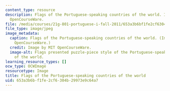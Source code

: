 ```yaml
---
content_type: resource
description: Flags of the Portuguese-speaking countries of the world. Image by MIT
  OpenCourseWare.
file: /media/courses/21g-801-portuguese-i-fall-2011/653a3b6bf1fe2cf6304b29973e9c64a7_21g-801f11.jpg
file_type: image/jpeg
image_metadata:
  caption: Flags of the Portuguese-speaking countries of the world. (Image by MIT
    OpenCourseWare.)
  credit: Image by MIT OpenCourseWare.
  image-alt: Flags presented puzzle-piece style of the Portuguese-speaking countries
    of the world.
learning_resource_types: []
ocw_type: OCWImage
resourcetype: Image
title: Flags of the Portuguese-speaking countries of the world
uid: 653a3b6b-f1fe-2cf6-304b-29973e9c64a7
---
```

